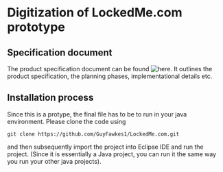 # Digitization of LockedMe.com prototype

## Specification document

The product specification document can be found ![here](https://docs.google.com/document/d/1mBVED5D3msPQKvsu_vls6XgpYLbqCqTvE0Lmmt67OXY/edit?usp=sharing). It outlines the product specification, the planning phases, implementational details etc.


## Installation process

Since this is a protype, the final file has to be to run in your java environment. Please clone the code using

```
git clone https://github.com/GuyFawkes1/LockedMe.com.git
```

and then subsequently import the project into Eclipse IDE and run the project. (Since it is essentially a Java project, you can run it the same way you run your other java projects).
